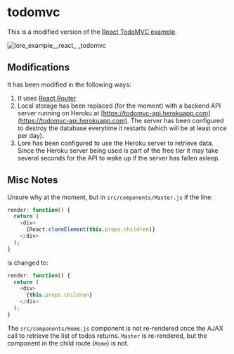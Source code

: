 # todomvc

This is a modified version of the [React TodoMVC example](http://todomvc.com/examples/react).

![lore_example__react_ _todomvc](https://cloud.githubusercontent.com/assets/2637399/12047374/9f4c1c62-ae87-11e5-992f-cbf6a5b01f14.png)

## Modifications
It has been modified in the following ways:

1. It uses [React Router](https://github.com/rackt/react-router)
2. Local storage has been replaced (for the moment) with a backend API server running on Heroku
at [https://todomvc-api.herokuapp.com](https://todomvc-api.herokuapp.com).  The server has been
configured to destroy the database everytime it restarts (which will be at least once per day).
3. Lore has been configured to use the Heroku server to retrieve data. Since the Heroku server
being used is part of the free tier it may take several seconds for the API to wake up if the
server has fallen asleep.

## Misc Notes
Unsure why at the moment, but in `src/components/Master.js` if the line:

```js
render: function() {
  return (
    <div>
      {React.cloneElement(this.props.children)}
    </div>
  );
}
```

is changed to:

```js
render: function() {
  return (
    <div>
      {this.props.children}
    </div>
  );
}
```

The `src/components/Home.js` component is not re-rendered once the AJAX call to retrieve the list of todos returns.
`Master` is re-rendered, but the component in the child route (`Home`) is not.
